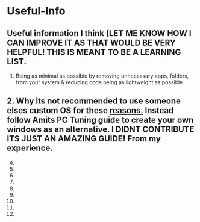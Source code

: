 # Useful-Info
## Useful information I think (LET ME KNOW HOW I CAN IMPROVE IT AS THAT WOULD BE VERY HELPFUL! THIS IS MEANT TO BE A LEARNING LIST.

1. Being as minimal as possible by removing unnecessary apps, folders, from your system & reducing code being as lightweight as possible.

## 2. Why its not recommended to use someone elses custom OS for these [reasons.](/Dont-use-customos.md) Instead follow Amits PC Tuning guide to create your own windows as an alternative. I DIDNT CONTRIBUTE ITS JUST AN AMAZING GUIDE! From my experience.

4.


5. 


6.


7. 


8.


9.


10.


11.


12.



























